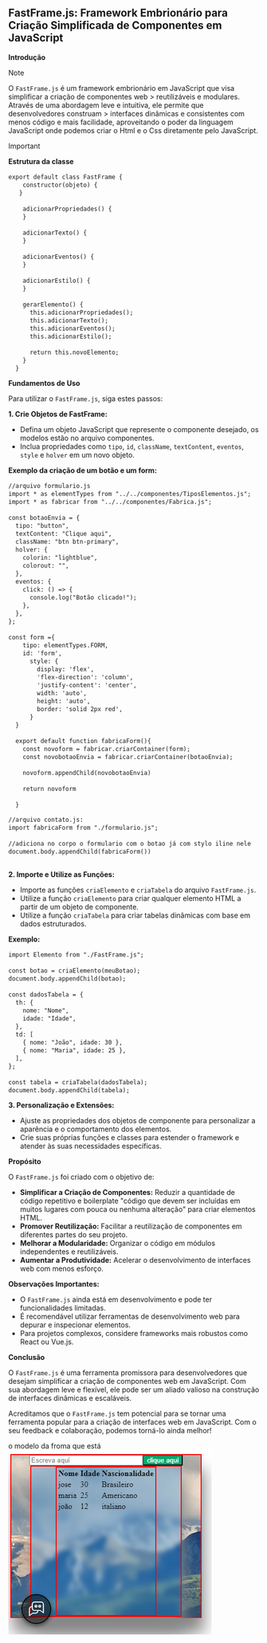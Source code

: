 
## FastFrame.js: Framework Embrionário para Criação Simplificada de Componentes em JavaScript

**Introdução**
> [!NOTE]
> O `FastFrame.js` é um framework embrionário em JavaScript que visa simplificar a criação de componentes web > reutilizáveis e modulares. Através de uma abordagem leve e intuitiva, ele permite que desenvolvedores construam > interfaces dinâmicas e consistentes com menos código e mais facilidade, aproveitando o poder da linguagem JavaScript onde podemos criar o Html e o Css diretamente pelo JavaScript.

> [!IMPORTANT]
> **Estrutura da classe**
> ```
> export default class FastFrame {
>     constructor(objeto) {
>    }
>   
>     adicionarPropriedades() {
>     }
>   
>     adicionarTexto() {
>     }
>   
>     adicionarEventos() {
>     }
>   
>     adicionarEstilo() {
>     }
>   
>     gerarElemento() {
>       this.adicionarPropriedades();
>       this.adicionarTexto();
>       this.adicionarEventos();
>       this.adicionarEstilo();
>   
>       return this.novoElemento;
>     }
>   }
> ```  



**Fundamentos de Uso**

Para utilizar o `FastFrame.js`, siga estes passos:

**1. Crie Objetos de FastFrame:**

-   Defina um objeto JavaScript que represente o componente desejado, os modelos estão no arquivo componentes.
-   Inclua propriedades como `tipo`, `id`, `className`, `textContent`, `eventos`, `style` e `holver` em um novo objeto.

**Exemplo da criação de um botão e um form:**


```
//arquivo formulario.js
import * as elementTypes from "../../componentes/TiposElementos.js";
import * as fabricar from "../../componentes/Fabrica.js";

const botaoEnvia = {
  tipo: "button",
  textContent: "Clique aqui",
  className: "btn btn-primary",
  holver: {
    colorin: "lightblue",
    colorout: "",
  },
  eventos: {
    click: () => {
      console.log("Botão clicado!");
    },
  },
};

const form ={
    tipo: elementTypes.FORM,
    id: 'form',
      style: {
        display: 'flex',
        'flex-direction': 'column',
        'justify-content': 'center',
        width: 'auto',
        height: 'auto',
        border: 'solid 2px red',
      }
  }

  export default function fabricaForm(){
    const novoform = fabricar.criarContainer(form);
    const novobotaoEnvia = fabricar.criarContainer(botaoEnvia);
   
    novoform.appendChild(novobotaoEnvia)
    
    return novoform
    
  }
```


```
//arquivo contato.js:
import fabricaForm from "./formulario.js";

//adiciona no corpo o formulario com o botao já com stylo iline nele
document.body.appendChild(fabricaForm())


```


**2. Importe e Utilize as Funções:**

-   Importe as funções `criaElemento` e `criaTabela` do arquivo `FastFrame.js`.
-   Utilize a função `criaElemento` para criar qualquer elemento HTML a partir de um objeto de componente.
-   Utilize a função `criaTabela` para criar tabelas dinâmicas com base em dados estruturados.

**Exemplo:**

```
import Elemento from "./FastFrame.js";

const botao = criaElemento(meuBotao);
document.body.appendChild(botao);

const dadosTabela = {
  th: {
    nome: "Nome",
    idade: "Idade",
  },
  td: [
    { nome: "João", idade: 30 },
    { nome: "Maria", idade: 25 },
  ],
};

const tabela = criaTabela(dadosTabela);
document.body.appendChild(tabela);

```

**3. Personalização e Extensões:**

-   Ajuste as propriedades dos objetos de componente para personalizar a aparência e o comportamento dos elementos.
-   Crie suas próprias funções e classes para estender o framework e atender às suas necessidades específicas.

**Propósito**

O `FastFrame.js` foi criado com o objetivo de:

-   **Simplificar a Criação de Componentes:** Reduzir a quantidade de código repetitivo e boilerplate "código que devem ser incluídas em muitos lugares com pouca ou nenhuma alteração" para criar elementos HTML.
-   **Promover Reutilização:** Facilitar a reutilização de componentes em diferentes partes do seu projeto.
-   **Melhorar a Modularidade:** Organizar o código em módulos independentes e reutilizáveis.
-   **Aumentar a Produtividade:** Acelerar o desenvolvimento de interfaces web com menos esforço.

**Observações Importantes:**

-   O `FastFrame.js` ainda está em desenvolvimento e pode ter funcionalidades limitadas.
-   É recomendável utilizar ferramentas de desenvolvimento web para depurar e inspecionar elementos.
-   Para projetos complexos, considere frameworks mais robustos como React ou Vue.js.

**Conclusão**

O `FastFrame.js` é uma ferramenta promissora para desenvolvedores que desejam simplificar a criação de componentes web em JavaScript. Com sua abordagem leve e flexível, ele pode ser um aliado valioso na construção de interfaces dinâmicas e escaláveis.


Acreditamos que o `FastFrame.js` tem potencial para se tornar uma ferramenta popular para a criação de interfaces web em JavaScript. Com o seu feedback e colaboração, podemos torná-lo ainda melhor!


o modelo da froma que está <img src='img/frame.PNG'>